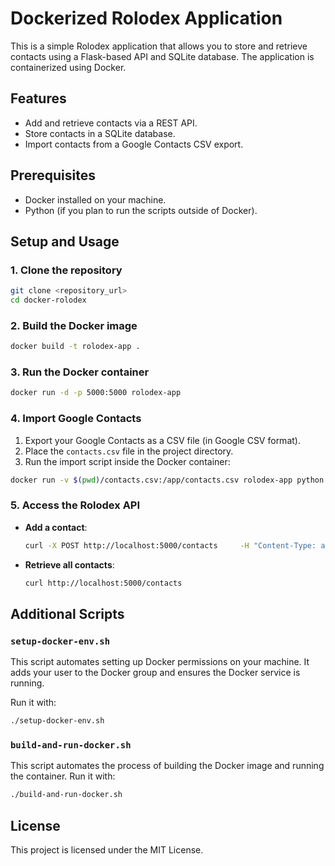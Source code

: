 
# Dockerized Rolodex Application

This is a simple Rolodex application that allows you to store and retrieve contacts using a Flask-based API and SQLite database. The application is containerized using Docker.

## Features

- Add and retrieve contacts via a REST API.
- Store contacts in a SQLite database.
- Import contacts from a Google Contacts CSV export.

## Prerequisites

- Docker installed on your machine.
- Python (if you plan to run the scripts outside of Docker).

## Setup and Usage

### 1. Clone the repository

```bash
git clone <repository_url>
cd docker-rolodex
```

### 2. Build the Docker image

```bash
docker build -t rolodex-app .
```

### 3. Run the Docker container

```bash
docker run -d -p 5000:5000 rolodex-app
```

### 4. Import Google Contacts

1. Export your Google Contacts as a CSV file (in Google CSV format).
2. Place the `contacts.csv` file in the project directory.
3. Run the import script inside the Docker container:

```bash
docker run -v $(pwd)/contacts.csv:/app/contacts.csv rolodex-app python import_contacts.py
```

### 5. Access the Rolodex API

- **Add a contact**:
    ```bash
    curl -X POST http://localhost:5000/contacts     -H "Content-Type: application/json"     -d '{"name": "John Doe", "phone": "123-456-7890"}'
    ```

- **Retrieve all contacts**:
    ```bash
    curl http://localhost:5000/contacts
    ```

## Additional Scripts

### `setup-docker-env.sh`

This script automates setting up Docker permissions on your machine. It adds your user to the Docker group and ensures the Docker service is running.

Run it with:
```bash
./setup-docker-env.sh
```

### `build-and-run-docker.sh`

This script automates the process of building the Docker image and running the container. Run it with:

```bash
./build-and-run-docker.sh
```

## License

This project is licensed under the MIT License.
